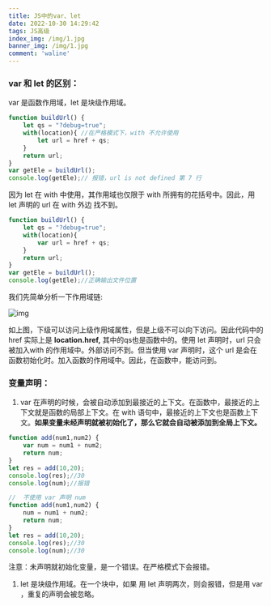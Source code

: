 ```yaml
---
title: JS中的var、let
date: 2022-10-30 14:29:42
tags: JS高级
index_img: /img/1.jpg
banner_img: /img/1.jpg
comment: 'waline'
---
```


### var 和 let 的区别：

var 是函数作用域，let 是块级作用域。

```javascript
function buildUrl() { 
    let qs = "?debug=true"; 
    with(location){ //在严格模式下，with 不允许使用
        let url = href + qs; 
    } 
    return url; 
} 
var getEle = buildUrl();
console.log(getEle);// 报错，url is not defined 第 7 行
```

因为 let 在 with 中使用，其作用域也仅限于 with 所拥有的花括号中。因此，用 let 声明的 url 在 with 外边 找不到。

```javascript
function buildUrl() { 
    let qs = "?debug=true"; 
    with(location){ 
        var url = href + qs; 
    } 
    return url; 
} 
var getEle = buildUrl();
console.log(getEle);//正确输出文件位置
```

我们先简单分析一下作用域链:

![img](https://cdn.nlark.com/yuque/0/2022/jpeg/26688609/1663246460012-639aecc3-0de2-46fc-bd13-4ee825031be1.jpeg)

如上图，下级可以访问上级作用域属性，但是上级不可以向下访问。因此代码中的 href 实际上是 **location.href,** 其中的qs也是函数中的。使用 let 声明时，url 只会被加入with 的作用域中。外部访问不到。但当使用 var 声明时，这个 url 是会在 函数初始化时。加入函数的作用域中。因此，在函数中，能访问到。



### 变量声明：

1. var 在声明的时候，会被自动添加到最接近的上下文。在函数中，最接近的上下文就是函数的局部上下文。在 with 语句中，最接近的上下文也是函数上下文。**如果变量未经声明就被初始化了，那么它就会自动被添加到全局上下文。**

```javascript
function add(num1,num2) {
    var num = num1 + num2;
    return num;
}
let res = add(10,20);
console.log(res);//30
console.log(num);//报错

//	不使用 var 声明 num 
function add(num1,num2) {
    num = num1 + num2;
    return num;
}
let res = add(10,20);
console.log(res);//30
console.log(num);//30
```

注意：未声明就初始化变量，是一个错误。在严格模式下会报错。

1. let 是块级作用域。在一个块中，如果 用 let 声明两次，则会报错，但是用 var ，重复的声明会被忽略。
